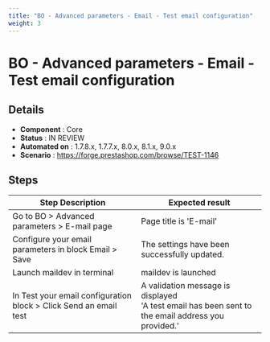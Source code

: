 ```yaml
---
title: "BO - Advanced parameters - Email - Test email configuration"
weight: 3
---
```


# BO - Advanced parameters - Email - Test email configuration
## Details
* **Component** : Core
* **Status** : IN REVIEW
* **Automated on** : 1.7.8.x, 1.7.7.x, 8.0.x, 8.1.x, 9.0.x
* **Scenario** : https://forge.prestashop.com/browse/TEST-1146

## Steps
| Step Description | Expected result |
| ----- | ----- |
| Go to BO > Advanced parameters > E-mail page | Page title is 'E-mail' |
| Configure your email parameters in block Email > Save | The settings have been successfully updated. |
| Launch maildev in terminal | maildev is launched |
| In Test your email configuration block > Click Send an email test | A validation message is displayed<br>'A test email has been sent to the email address you provided.' |